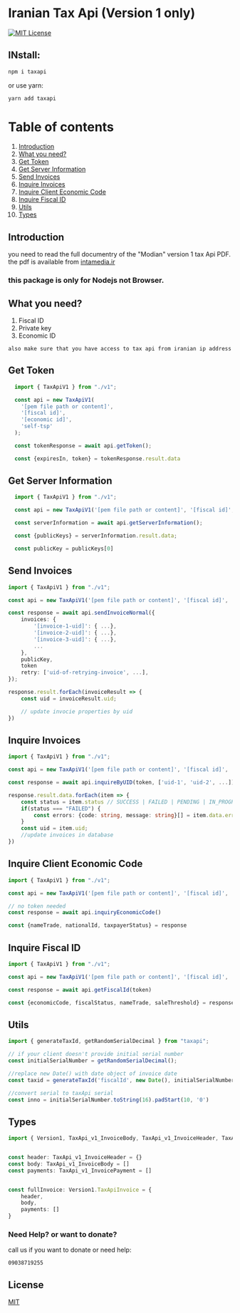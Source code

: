 
  # Iranian Tax Api (Version 1 only)


[![MIT License](https://img.shields.io/badge/License-MIT-green.svg)](https://choosealicense.com/licenses/mit/)  

## INstall:
~~~bash
npm i taxapi
~~~

or use yarn:

~~~bash
yarn add taxapi
~~~

# Table of contents  
1. [Introduction](#introduction)  
2. [What you need?](#what-you-need)  
3. [Get Token](#get-token)  
4. [Get Server Information](#get-server-information)  
5. [Send Invoices](#send-invoices)  
6. [Inquire Invoices](#inquire-invoices)  
7. [Inquire Client Economic Code](#inquire-client-economic-code)  
8. [Inquire Fiscal ID](#inquire-fiscal-id)  
9. [Utils](#uitls)  
9. [Types](#types)  


## Introduction

you need to read the full documentry of the "Modian" version 1 tax Api PDF. the pdf 
is available from [intamedia.ir](https://www.intamedia.ir/The-regulation-of-store-terminals)


### this package is only for Nodejs not Browser.
## What you need?

1. Fiscal ID
2. Private key
3. Economic ID

`also make sure that you have access to tax api from iranian ip address`

## Get Token

~~~typescript  
  import { TaxApiV1 } from "./v1";

  const api = new TaxApiV1(
    '[pem file path or content]', 
    '[fiscal id]', 
    '[economic id]', 
    'self-tsp'
  );

  const tokenResponse = await api.getToken();

  const {expiresIn, token} = tokenResponse.result.data
~~~ 

## Get Server Information

~~~typescript
  import { TaxApiV1 } from "./v1";

  const api = new TaxApiV1('[pem file path or content]', '[fiscal id]', '[economic id]', 'self-tsp');

  const serverInformation = await api.getServerInformation();

  const {publicKeys} = serverInformation.result.data;

  const publicKey = publicKeys[0]
~~~

## Send Invoices

~~~typescript
import { TaxApiV1 } from "./v1";

const api = new TaxApiV1('[pem file path or content]', '[fiscal id]', '[economic id]', 'self-tsp');

const response = await api.sendInvoiceNormal({
    invoices: {
        '[invoice-1-uid]': { ...},
        '[invoice-2-uid]': { ...},
        '[invoice-3-uid]': { ...},
        ...
    },
    publicKey,
    token
    retry: ['uid-of-retrying-invoice', ...],
});

response.result.forEach(invoiceResult => {
    const uid = invoiceResult.uid;

    // update invocie properties by uid
})
~~~

## Inquire Invoices

~~~typescript
import { TaxApiV1 } from "./v1";

const api = new TaxApiV1('[pem file path or content]', '[fiscal id]', '[economic id]', 'self-tsp');

const response = await api.inquireByUID(token, ['uid-1', 'uid-2', ...]);

response.result.data.forEach(item => {
    const status = item.status // SUCCESS | FAILED | PENDING | IN_PROGRESS
    if(status === "FAILED") {
        const errors: {code: string, message: string}[] = item.data.error
    }
    const uid = item.uid;
    //update invoices in database
})
~~~


## Inquire Client Economic Code

~~~typescript
import { TaxApiV1 } from "./v1";

const api = new TaxApiV1('[pem file path or content]', '[fiscal id]', '[economic id]', 'self-tsp');

// no token needed
const response = await api.inquiryEconomicCode()

const {nameTrade, nationalId, taxpayerStatus} = response
~~~


## Inquire Fiscal ID

~~~typescript
import { TaxApiV1 } from "./v1";

const api = new TaxApiV1('[pem file path or content]', '[fiscal id]', '[economic id]', 'self-tsp');

const response = await api.getFiscalId(token)

const {economicCode, fiscalStatus, nameTrade, saleThreshold} = response.result.data
~~~

## Utils

~~~typescript
import { generateTaxId, getRandomSerialDecimal } from "taxapi";

// if your client doesn't provide initial serial number
const initialSerialNumber = getRandomSerialDecimal();

//replace new Date() with date object of invoice date
const taxid = generateTaxId('fiscalId', new Date(), initialSerialNumber)

//convert serial to taxApi serial
const inno = initialSerialNumber.toString(16).padStart(10, '0')
~~~


## Types

~~~typescript
import { Version1, TaxApi_v1_InvoiceBody, TaxApi_v1_InvoiceHeader, TaxApi_v1_InvoicePayment } from "taxapi";


const header: TaxApi_v1_InvoiceHeader = {}
const body: TaxApi_v1_InvoiceBody = []
const payments: TaxApi_v1_InvoicePayment = []


const fullInvoice: Version1.TaxApiInvoice = {
    header,
    body,
    payments: []
}
~~~


### Need Help? or want to donate?
call us if you want to donate or need help:
~~~
09038719255
~~~


## License  

[MIT](https://choosealicense.com/licenses/mit/)
